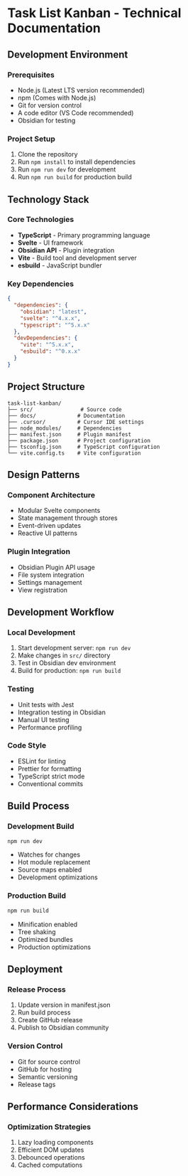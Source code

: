 # Task List Kanban - Technical Documentation

## Development Environment

### Prerequisites
- Node.js (Latest LTS version recommended)
- npm (Comes with Node.js)
- Git for version control
- A code editor (VS Code recommended)
- Obsidian for testing

### Project Setup
1. Clone the repository
2. Run `npm install` to install dependencies
3. Run `npm run dev` for development
4. Run `npm run build` for production build

## Technology Stack

### Core Technologies
- **TypeScript** - Primary programming language
- **Svelte** - UI framework
- **Obsidian API** - Plugin integration
- **Vite** - Build tool and development server
- **esbuild** - JavaScript bundler

### Key Dependencies
```json
{
  "dependencies": {
    "obsidian": "latest",
    "svelte": "^4.x.x",
    "typescript": "^5.x.x"
  },
  "devDependencies": {
    "vite": "^5.x.x",
    "esbuild": "^0.x.x"
  }
}
```

## Project Structure
```
task-list-kanban/
├── src/               # Source code
├── docs/             # Documentation
├── .cursor/          # Cursor IDE settings
├── node_modules/     # Dependencies
├── manifest.json     # Plugin manifest
├── package.json      # Project configuration
├── tsconfig.json     # TypeScript configuration
└── vite.config.ts    # Vite configuration
```

## Design Patterns

### Component Architecture
- Modular Svelte components
- State management through stores
- Event-driven updates
- Reactive UI patterns

### Plugin Integration
- Obsidian Plugin API usage
- File system integration
- Settings management
- View registration

## Development Workflow

### Local Development
1. Start development server: `npm run dev`
2. Make changes in `src/` directory
3. Test in Obsidian dev environment
4. Build for production: `npm run build`

### Testing
- Unit tests with Jest
- Integration testing in Obsidian
- Manual UI testing
- Performance profiling

### Code Style
- ESLint for linting
- Prettier for formatting
- TypeScript strict mode
- Conventional commits

## Build Process

### Development Build
```bash
npm run dev
```
- Watches for changes
- Hot module replacement
- Source maps enabled
- Development optimizations

### Production Build
```bash
npm run build
```
- Minification enabled
- Tree shaking
- Optimized bundles
- Production optimizations

## Deployment

### Release Process
1. Update version in manifest.json
2. Run build process
3. Create GitHub release
4. Publish to Obsidian community

### Version Control
- Git for source control
- GitHub for hosting
- Semantic versioning
- Release tags

## Performance Considerations

### Optimization Strategies
1. Lazy loading components
2. Efficient DOM updates
3. Debounced operations
4. Cached computations


